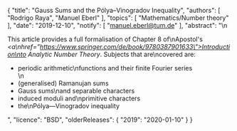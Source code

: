 {
    "title": "Gauss Sums and the Pólya–Vinogradov Inequality",
    "authors": [
        "Rodrigo Raya",
        "Manuel Eberl"
    ],
    "topics": [
        "Mathematics/Number theory"
    ],
    "date": "2019-12-10",
    "notify": [
        "manuel.eberl@tum.de"
    ],
    "abstract": "\n<p>This article provides a full formalisation of Chapter 8 of\nApostol's <em><a\nhref=\"https://www.springer.com/de/book/9780387901633\">Introduction\nto Analytic Number Theory</a></em>. Subjects that are\ncovered are:</p> <ul> <li>periodic arithmetic\nfunctions and their finite Fourier series</li>\n<li>(generalised) Ramanujan sums</li> <li>Gauss sums\nand separable characters</li> <li>induced moduli and\nprimitive characters</li> <li>the\nPólya&mdash;Vinogradov inequality</li> </ul>",
    "licence": "BSD",
    "olderReleases": {
        "2019": "2020-01-10"
    }
}